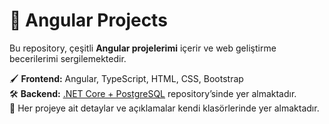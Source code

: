 # 🌟 Angular Projects

Bu repository, çeşitli **Angular projelerimi** içerir ve web geliştirme becerilerimi sergilemektedir.  

🖌️ **Frontend:** Angular, TypeScript, HTML, CSS, Bootstrap   <br>
🛠️ **Backend:** [.NET Core + PostgreSQL](https://github.com/basakkoseoglu/Backend-project) repository’sinde yer almaktadır. <br>
📂 Her projeye ait detaylar ve açıklamalar kendi klasörlerinde yer almaktadır.  
